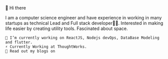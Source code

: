 👋 Hi there

I am a computer science engineer and have experience in working in many startups as technical Lead and Full stack developer👨‍💻. Interested in making life easier by creating utility tools. Fascinated about space.

    🔭 I’m currently working on ReactJS, Nodejs devOps, DataBase Modeling and flutter.
    ⚡ Currently Working at ThoughtWorks.
    💬 Read out my blogs on 

